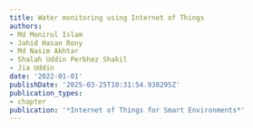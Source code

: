 ```yaml
---
title: Water monitoring using Internet of Things
authors:
- Md Monirul Islam
- Jahid Hasan Rony
- Md Nasim Akhtar
- Shalah Uddin Perbhez Shakil
- Jia Uddin
date: '2022-01-01'
publishDate: '2025-03-25T10:31:54.938295Z'
publication_types:
- chapter
publication: '*Internet of Things for Smart Environments*'
---
```

